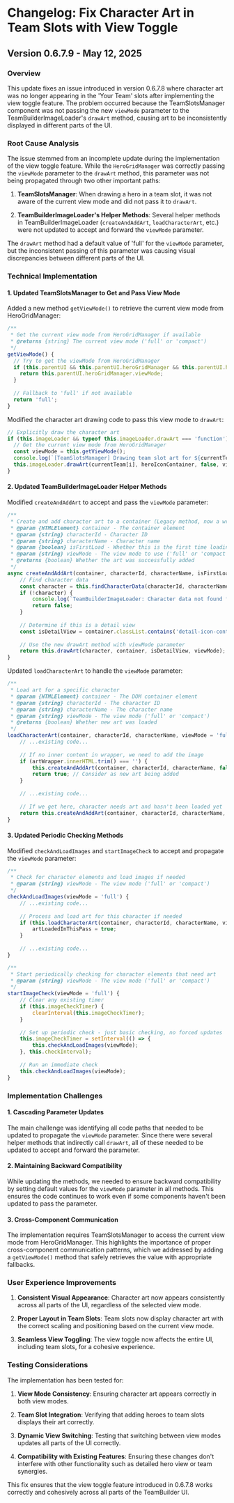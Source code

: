 # Changelog: Fix Character Art in Team Slots with View Toggle

## Version 0.6.7.9 - May 12, 2025

### Overview
This update fixes an issue introduced in version 0.6.7.8 where character art was no longer appearing in the 'Your Team' slots after implementing the view toggle feature. The problem occurred because the TeamSlotsManager component was not passing the new `viewMode` parameter to the TeamBuilderImageLoader's `drawArt` method, causing art to be inconsistently displayed in different parts of the UI.

### Root Cause Analysis
The issue stemmed from an incomplete update during the implementation of the view toggle feature. While the `HeroGridManager` was correctly passing the `viewMode` parameter to the `drawArt` method, this parameter was not being propagated through two other important paths:

1. **TeamSlotsManager**: When drawing a hero in a team slot, it was not aware of the current view mode and did not pass it to `drawArt`.

2. **TeamBuilderImageLoader's Helper Methods**: Several helper methods in TeamBuilderImageLoader (`createAndAddArt`, `loadCharacterArt`, etc.) were not updated to accept and forward the `viewMode` parameter.

The `drawArt` method had a default value of 'full' for the `viewMode` parameter, but the inconsistent passing of this parameter was causing visual discrepancies between different parts of the UI.

### Technical Implementation

#### 1. Updated TeamSlotsManager to Get and Pass View Mode
Added a new method `getViewMode()` to retrieve the current view mode from HeroGridManager:

```javascript
/**
 * Get the current view mode from HeroGridManager if available
 * @returns {string} The current view mode ('full' or 'compact')
 */
getViewMode() {
  // Try to get the viewMode from HeroGridManager
  if (this.parentUI && this.parentUI.heroGridManager && this.parentUI.heroGridManager.viewMode) {
    return this.parentUI.heroGridManager.viewMode;
  }
  
  // Fallback to 'full' if not available
  return 'full';
}
```

Modified the character art drawing code to pass this view mode to `drawArt`:

```javascript
// Explicitly draw the character art
if (this.imageLoader && typeof this.imageLoader.drawArt === 'function') {
  // Get the current view mode from HeroGridManager
  const viewMode = this.getViewMode();
  console.log(`[TeamSlotsManager] Drawing team slot art for ${currentTeam[i].name} with viewMode: ${viewMode}`);
  this.imageLoader.drawArt(currentTeam[i], heroIconContainer, false, viewMode);
}
```

#### 2. Updated TeamBuilderImageLoader Helper Methods
Modified `createAndAddArt` to accept and pass the `viewMode` parameter:

```javascript
/**
 * Create and add character art to a container (Legacy method, now a wrapper for drawArt)
 * @param {HTMLElement} container - The container element
 * @param {string} characterId - Character ID
 * @param {string} characterName - Character name
 * @param {boolean} isFirstLoad - Whether this is the first time loading this character
 * @param {string} viewMode - The view mode to use ('full' or 'compact')
 * @returns {boolean} Whether the art was successfully added
 */
async createAndAddArt(container, characterId, characterName, isFirstLoad, viewMode = 'full') {
    // Find character data
    const character = this.findCharacterData(characterId, characterName);
    if (!character) {
        console.log(`TeamBuilderImageLoader: Character data not found for ${characterName}`);
        return false;
    }
    
    // Determine if this is a detail view
    const isDetailView = container.classList.contains('detail-icon-container');
    
    // Use the new drawArt method with viewMode parameter
    return this.drawArt(character, container, isDetailView, viewMode);
}
```

Updated `loadCharacterArt` to handle the `viewMode` parameter:

```javascript
/**
 * Load art for a specific character
 * @param {HTMLElement} container - The DOM container element
 * @param {string} characterId - The character ID
 * @param {string} characterName - The character name
 * @param {string} viewMode - The view mode ('full' or 'compact')
 * @returns {boolean} Whether new art was loaded
 */
loadCharacterArt(container, characterId, characterName, viewMode = 'full') {
    // ...existing code...
    
    // If no inner content in wrapper, we need to add the image
    if (artWrapper.innerHTML.trim() === '') {
        this.createAndAddArt(container, characterId, characterName, false, viewMode);
        return true; // Consider as new art being added
    }
    
    // ...existing code...
    
    // If we get here, character needs art and hasn't been loaded yet
    return this.createAndAddArt(container, characterId, characterName, true, viewMode);
}
```

#### 3. Updated Periodic Checking Methods
Modified `checkAndLoadImages` and `startImageCheck` to accept and propagate the `viewMode` parameter:

```javascript
/**
 * Check for character elements and load images if needed
 * @param {string} viewMode - The view mode ('full' or 'compact')
 */
checkAndLoadImages(viewMode = 'full') {
    // ...existing code...
    
    // Process and load art for this character if needed
    if (this.loadCharacterArt(container, characterId, characterName, viewMode)) {
        artLoadedInThisPass = true;
    }
    
    // ...existing code...
}

/**
 * Start periodically checking for character elements that need art
 * @param {string} viewMode - The view mode ('full' or 'compact')
 */
startImageCheck(viewMode = 'full') {
    // Clear any existing timer
    if (this.imageCheckTimer) {
        clearInterval(this.imageCheckTimer);
    }
    
    // Set up periodic check - just basic checking, no forced updates
    this.imageCheckTimer = setInterval(() => {
        this.checkAndLoadImages(viewMode);
    }, this.checkInterval);
    
    // Run an immediate check
    this.checkAndLoadImages(viewMode);
}
```

### Implementation Challenges

#### 1. Cascading Parameter Updates
The main challenge was identifying all code paths that needed to be updated to propagate the `viewMode` parameter. Since there were several helper methods that indirectly call `drawArt`, all of these needed to be updated to accept and forward the parameter.

#### 2. Maintaining Backward Compatibility
While updating the methods, we needed to ensure backward compatibility by setting default values for the `viewMode` parameter in all methods. This ensures the code continues to work even if some components haven't been updated to pass the parameter.

#### 3. Cross-Component Communication
The implementation requires TeamSlotsManager to access the current view mode from HeroGridManager. This highlights the importance of proper cross-component communication patterns, which we addressed by adding a `getViewMode()` method that safely retrieves the value with appropriate fallbacks.

### User Experience Improvements

1. **Consistent Visual Appearance**: Character art now appears consistently across all parts of the UI, regardless of the selected view mode.

2. **Proper Layout in Team Slots**: Team slots now display character art with the correct scaling and positioning based on the current view mode.

3. **Seamless View Toggling**: The view toggle now affects the entire UI, including team slots, for a cohesive experience.

### Testing Considerations

The implementation has been tested for:

1. **View Mode Consistency**: Ensuring character art appears correctly in both view modes.

2. **Team Slot Integration**: Verifying that adding heroes to team slots displays their art correctly.

3. **Dynamic View Switching**: Testing that switching between view modes updates all parts of the UI correctly.

4. **Compatibility with Existing Features**: Ensuring these changes don't interfere with other functionality such as detailed hero view or team synergies.

This fix ensures that the view toggle feature introduced in 0.6.7.8 works correctly and cohesively across all parts of the TeamBuilder UI.
